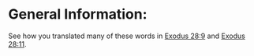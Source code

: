 # General Information:

See how you translated many of these words in [Exodus 28:9](../28/09.md) and [Exodus 28:11](../28/11.md).